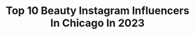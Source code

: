 ---
title: Top 10 Beauty Instagram Influencers In Chicago In 2023
description: >-
  Find top beauty Instagram influencers in Chicago in 2023. Most popular hashtags: #beauty #chicago #blonde.
platform: Instagram
hits: 249
text_top: Identify the top-rated Instagram accounts on inBeat.
text_bottom: inBeat holds 249 Instagram influencers like this in Chicago, United States for you to work with.
profiles:
  - username: "leehocampo"
    fullname: >-
      ALESSANDRA OCAMPO
    bio: >-
      lifestyle • fashion • beauty chicago il • nwi contact.aocampo@gmail.com
    location: "United States"
    followers: 55437
    engagement: 190
    commentsToLikes: 0.011873
    id: ck6tzf0mu9b030j71013ug1gu
    verified: false
    hashtags: "#foreverbabe, #ad, #shoedazzlepartner, #alayanaturals"
  - username: "irynamiami"
    fullname: >-
      Iryna  🇺🇦🇷🇺🇺🇸
    bio: >-
      📍Miami 🌟Living the Moment 💃🏼Model 🤝Brand Ambassador 🎭Actress 🧘🏼‍♀️Yoga
    location: "United States"
    followers: 118280
    engagement: 62
    commentsToLikes: 0.051636
    id: ck6tjewte2kz80j711o15tlum
    verified: false
    hashtags: "#bikini, #smile, #miamibeach, #fitness"
  - username: "kalina.rodriguez"
    fullname: >-
      Kalina Rodriguez
    bio: >-
      Todo tipo de accidente Sólo tienes 14 Días . 📞954-683-6985 📲 Mensaje directo (DM)
    location: "United States"
    followers: 308943
    engagement: 149
    commentsToLikes: 0.022553
    id: ck14jjpizkpc60i19i3e7i77k
    verified: false
    hashtags: "#usa, #sexy, #fridayvibes, #pink"
  - username: "skinbeautyaddict"
    fullname: >-
      Mari 🌸
    bio: >-
      📍Chicago Beauty & Skincare is my weakness Cute & Colorful is where its at! 📧 skinbeautyaddict@gmail.com 📸 All pics are my own
    location: "United States"
    followers: 47765
    engagement: 191
    commentsToLikes: 0.170864
    id: ck9wdnxixggaw0j78fwrjq2kk
    verified: false
    hashtags: "#shelfiemoment, #skincare, #minis, #octolyfamily"
  - username: "savvydermdiva"
    fullname: >-
      Renata | Savvy Derm Diva ®️
    bio: >-
      💋PA-C in Dermatology 💋Trusted Skin Care Blogger 💋FEATURED on #wgnradio #cbschicago #dermspotlight 💋Chicago 💋#collab info@savvydermdiva.com
    location: "United States"
    followers: 54604
    engagement: 119
    commentsToLikes: 0.309450
    id: ck9h9n1qe94vm0j78b5ixgub1
    verified: false
    hashtags: "#savvydermdiva, #dontstop, #weekend, #chicagocolumn"
  - username: "malii_b8by"
    fullname: >-
      Malii b8by
    bio: >-
      Email for inquiries @ malii.b8by@gmail.com
    location: "United States"
    followers: 50184
    engagement: 145
    commentsToLikes: 0.108837
    id: ck5cfnru6nazk0i11i5br6m75
    verified: false
    hashtags: "#passthebrush, #makeup, #passiton, #chicago"
  - username: "ivyleaguestyles"
    fullname: >-
      Ivy
    bio: >-
      🌹Chicago 💄 BEAUTY INFLUENCER 🎥CONTENT CREATOR 👇
    location: "United States"
    followers: 242654
    engagement: 224
    commentsToLikes: 0.005655
    id: ck0vzyu59bju80i19o6gddm14
    verified: false
    hashtags: "#indiancurlyhair, #paolinarusso, #ivypark, #savagexambassador"
  - username: "onceuponadollhouse"
    fullname: >-
      The Original Best Friend Blog
    bio: >-
      👯‍♀️ Caitlin + Dani 🎀 Blog with Substance 🤱🏼👩🏽‍🍼 #BoyMom + Hot Aunt 🛍Fashion, Beauty, Wellness 📍 #Chicago 💌 onceuponadollhouse@gmail.com
    location: "United States"
    followers: 66093
    engagement: 351
    commentsToLikes: 0.040385
    id: ck0w3hezntfbb0i19us1ke59h
    verified: false
    hashtags: "#liketkit, #barebeauties, #longchamp, #choosetochallenge"
  - username: "willrettflowerco"
    fullname: >-
      Willrett Flower Co.
    bio: >-
      Floral and Event Design Team based in Chicago Ephemeral beauty enthusiasts As seen in Martha Stewart, Magnolia Rouge, and The Knot
    location: "United States"
    followers: 4776
    engagement: 560
    commentsToLikes: 0.065495
    id: ck6u7pvqhmyxr0j71o64a9nuz
    verified: false
    hashtags: ""
  - username: "cityangelic"
    fullname: >-
      Angelic Brockman | Model
    bio: >-
      DM to book ✨ ✖️ Chicago ✖️ Jeremiah 29:11 ✖️ 23, German/Chinese/Irish @angelicbrockman
    location: "United States"
    followers: 3317
    engagement: 1003
    commentsToLikes: 0.095980
    id: ck137pfjmcpi60i19mdzfvrho
    verified: false
    hashtags: "#fashion, #instagram, #nycmodel, #chicago"
---